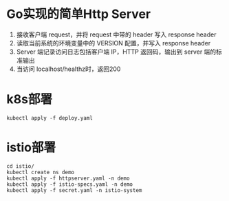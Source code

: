 # Go实现的简单Http Server
1. 接收客户端 request，并将 request 中带的 header 写入 response header
2. 读取当前系统的环境变量中的 VERSION 配置，并写入 response header
3. Server 端记录访问日志包括客户端 IP，HTTP 返回码，输出到 server 端的标准输出
4. 当访问 localhost/healthz时，返回200

# k8s部署
```shell
kubectl apply -f deploy.yaml
```

# istio部署
```shell
cd istio/
kubectl create ns demo
kubectl apply -f httpserver.yaml -n demo
kubectl apply -f istio-specs.yaml -n demo
kubectl apply -f secret.yaml -n istio-system
```